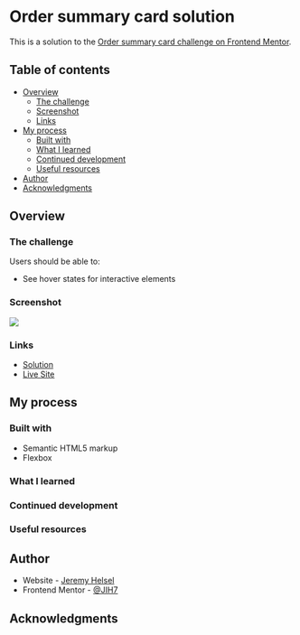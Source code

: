 # Order summary card solution

This is a solution to the [Order summary card challenge on Frontend Mentor](https://www.frontendmentor.io/challenges/order-summary-component-QlPmajDUj).

## Table of contents

- [Overview](#overview)
  - [The challenge](#the-challenge)
  - [Screenshot](#screenshot)
  - [Links](#links)
- [My process](#my-process)
  - [Built with](#built-with)
  - [What I learned](#what-i-learned)
  - [Continued development](#continued-development)
  - [Useful resources](#useful-resources)
- [Author](#author)
- [Acknowledgments](#acknowledgments)

## Overview

### The challenge

Users should be able to:

- See hover states for interactive elements

### Screenshot

![](./screenshot.jpg)

### Links

- [Solution](#)
- [Live Site](#)

## My process

### Built with

- Semantic HTML5 markup
- Flexbox

### What I learned

### Continued development

### Useful resources

## Author

- Website - [Jeremy Helsel](https://jeremyhelsel.com/)
- Frontend Mentor - [@JIH7](https://www.frontendmentor.io/profile/yourusername)

## Acknowledgments
